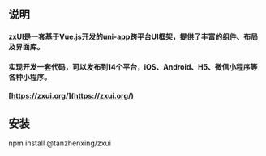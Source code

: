 ## 说明
#### zxUI是一套基于Vue.js开发的uni-app跨平台UI框架，提供了丰富的组件、布局及界面库。
#### 实现开发一套代码，可以发布到14个平台，iOS、Android、H5、微信小程序等各种小程序。
#### [https://zxui.org/](https://zxui.org/)

## 安装
npm install @tanzhenxing/zxui


